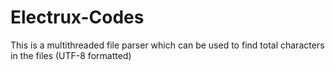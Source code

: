 # Electrux-Codes

This is a multithreaded file parser which can be used to find total characters in the files (UTF-8 formatted)
